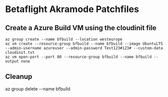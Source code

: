 # Betaflight Akramode Patchfiles 

## Create a Azure Build VM using the cloudinit file
```
az group create --name bfbuild --location westeurope
az vm create --resource-group bfbuild --name bfbuild --image UbuntuLTS --admin-username azureuser --admin-password Test123#123# --custom-data cloudinit.txt
az vm open-port --port 80 --resource-group bfbuild --name bfbuild --output none
```
## Cleanup 
az group delete --name bfbuild